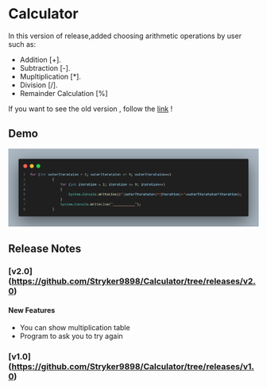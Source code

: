 # Calculator

In this version of release,added choosing arithmetic operations by user such as:

* Addition [+].
* Subtraction [-].
* Mupltiplication [*].
* Division [/].
* Remainder Calculation [%]

If you want to see the old version , follow the [link](https://github.com/Stryker9898/Calculator/tree/releases/v1.0) !


## Demo

![demo](./Assets/multiple_table.png) 


## Release Notes

### **[v2.0]**(https://github.com/Stryker9898/Calculator/tree/releases/v2.0)

#### New Features
* You can show multiplication table
* Program to ask you to try again

### **[v1.0]**(https://github.com/Stryker9898/Calculator/tree/releases/v1.0)
